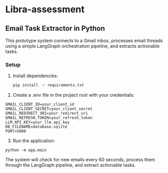 # Libra-assessment

## Email Task Extractor in Python

This prototype system connects to a Gmail inbox, processes email threads using a simple LangGraph orchestration pipeline, and extracts actionable tasks.

### Setup

1. Install dependencies:

   ```bash
   pip install -r requirements.txt

2. Create a .env file in the project root with your credentials:

```
GMAIL_CLIENT_ID=your_client_id
GMAIL_CLIENT_SECRET=your_client_secret
GMAIL_REDIRECT_URI=your_redirect_uri
GMAIL_REFRESH_TOKEN=your_refresh_token
LLM_API_KEY=your_llm_api_key
DB_FILENAME=database.sqlite
PORT=5000
```

3. Run the application:

```
python -m app.main
```

The system will check for new emails every 60 seconds, process them through the LangGraph pipeline, and extract actionable tasks.

